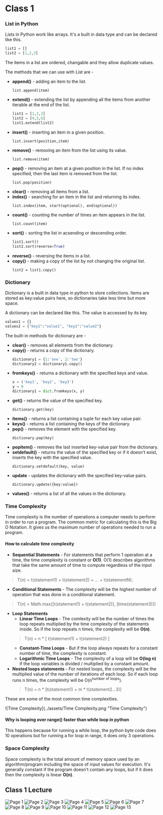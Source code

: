 # Class 1

### List in Python
Lists in Python work like arrays. It's a built in data type and can be declared like this.
```python
list1 = [] 
list2 = [1,2,3]
```
The items in a list are ordered, changable and they allow duplicate values.

The methods that we can use with List are - 
 - **append()** - adding an item to the list.
    ```
    list.append(item)
    ```
 - **extend()** - extending the list by appending all the items from another iterable at the end of the list.
    ```python
    list1 = [1,2,3]
    list2 = [4,5,6]
    list1.extend(list2)
    ```
 - **insert()** - inserting an item in a given position.
    ```
    list.insert(position,item)
    ```
 - **remove()** - removing an item from the list using its value.
    ```
    list.remove(item)
    ```
 - **pop()** - removing an item at a given position in the list. If no index specified, then the last item is removed from the list.
    ```
    list.pop(position)
    ```
 - **clear()** - removing all items from a list.
 - **index()** - searching for an item in the list and returning its index.
   ```
   list.index(item, start(optional), end(optional))
   ```
 - **count()** - counting the number of times an item appears in the list.
   ```
   list.count(item)
   ```
 - **sort()** - sorting the list in acsending or descending order.
   ```python
   list1.sort()
   list2.sort(reverse=True)
   ```
 - **reverse()** - reversing the items in a list.
 - **copy()** - making a copy of the list by not changing the original list.
   ```
   list2 = list1.copy()
   ```

### Dictionary
Dictionary is a built in data type in python to store collections. Items are stored as key:value pairs here, so dictionaries take less time but more space.

A dictionary can be declared like this. The value is accessed by its key.
```python
values1 = {}
values2 = {"key1":"value1", "key2":"value2"}
```
The built-in methods for dictionary are - 
 - **clear()** - removes all elements from the dictionary.
 - **copy()** - returns a copy of the dictionary.
   ```python
   dictionary1 = {1:'one', 2:'two'}
   dictionary2 = dictionary1.copy()
   ```
 - **fromkeys()** - returns a dictionary with the specified keys and value.
   ```python
   x = ('key1', 'key2', 'key3')
   y = 0
   dictionary1 = dict.fromkeys(x, y)
   ```
 - **get()** - returns the value of the specified key.
   ```
   dictionary.get(key)
   ```
 - **items()** - returns a list containing a tuple for each key value pair.
 - **keys()** - returns a list containing the keys of the dictionary.
 - **pop()** - removes the element with the specified key.
   ```
   dictionary.pop(key)
   ```
 - **popitem()** - removes the last inserted key-value pair from the dictionary.
 - **setdefault()** - returns the value of the specified key or if it doesn't exist, inserts the key with the specified value.
   ```
   dictionary.setdefault(key, value)
   ```
 - **update** - updates the dictionary with the specified key-value pairs.
   ```
   dictionary.update({key:value})
   ```
 - **values()** - returns a list of all the values in the dictionary.

### Time Complexity
Time complexity is the number of operations a computer needs to perform in order to run a program. The common metric for calculating this is the Big O Notation.
It gives us the maximum number of operations needed to run a program.

#### How to calculate time complexity
 - **Sequential Statements** - For statements that perform 1 operation at a time, the time complexity is constant or **O(1)**. O(1) describes algorithms that take the same amount of time to compute regardless of the input size.
 > T(n) = t(statement1) + t(statement2) + ... + t(statementN);
 - **Conditional Statements** - The complexity will be the highest number of operation that was done in a conditional statement.
 > T(n) = Math.max([t(statement1) + t(statement2)], [time(statement3)])
 - **Loop Statements**
   - **Linear Time Loops** - The comlexity will be the number of times the loop repeats multiplied by the time complexity of the statements inside. So if the loop repeats n times, the complexity will be **O(n)**.
   > T(n) = n * [ t(statement1) + t(statement2) ]
   - **Constant-Time Loops** - But if the loop always repeats for a constant number of time, the complexity is constant.
   - **Logarithmic Time Loops** - The complexity of a loop will be **O(log n)** if the loop variables is divided / multiplied by a constant amount.
 - **Nested loops statements** - For nested loops, the complexity will be the multiplied value of the number of iterations of each loop. So if each loop runs n times, the complexity will be O(n<sup>number of loops</sup>).
   > T(n) = n * [t(statement1) + m * t(statement2...3)]

These are some of the most common time complexities.

![Time Complexity](../assets/Time Complexity.png "Time Complexity")

#### Why is looping over range() faster than while loop in python
This happens because for running a while loop, the python byte code does 10 operations but for running a for loop in range, it does only 3 operations. 

### Space Complexity
Space complexity is the total amount of memory space used by an algorithm/program including the space of input values for execution. It's generally constant if the program doesn't contain any loops, but if it does then the complexity is linear **O(n)**.

## Class 1 Lecture

![Page 1](../assets/page1.jpg "Page 1")
![Page 2](../assets/page2.jpg "Page 2")
![Page 3](../assets/page3.jpg "Page 3")
![Page 4](../assets/page4.jpg "Page 4")
![Page 5](../assets/page5.jpg "Page 5")
![Page 6](../assets/page6.jpg "Page 6")
![Page 7](../assets/page7.jpg "Page 7")
![Page 8](../assets/page8.jpg "Page 8")
![Page 9](../assets/page9.jpg "Page 9")
![Page 10](../assets/page10.jpg "Page 10")
![Page 11](../assets/page11.jpg "Page 11")
![Page 12](../assets/page12.jpg "Page 12")
![Page 13](../assets/page13.jpg "Page 13")